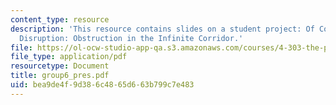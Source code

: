 ```yaml
---
content_type: resource
description: 'This resource contains slides on a student project: Of Cognizance and
  Disruption: Obstruction in the Infinite Corridor.'
file: https://ol-ocw-studio-app-qa.s3.amazonaws.com/courses/4-303-the-production-of-space-art-architecture-and-urbanism-in-dialogue-fall-2006/bea9de4f9d386c4865d663b799c7e483_group6_pres.pdf
file_type: application/pdf
resourcetype: Document
title: group6_pres.pdf
uid: bea9de4f-9d38-6c48-65d6-63b799c7e483
---
```

